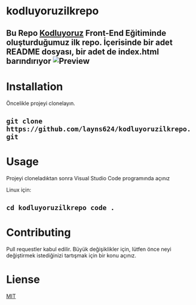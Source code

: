 # kodluyoruzilkrepo
Bu Repo [Kodluyoruz](https://www.kodluyoruz.org/) Front-End Eğitiminde oluşturduğumuz ilk repo. İçerisinde bir adet 
README dosyası, bir adet de index.html barındırıyor
![Preview]()
-----------------------------------------------------------------
# Installation

Öncelikle projeyi clonelayın.

``` git clone https://github.com/layns624/kodluyoruzilkrepo.git  ```
-------------------------------------------------------------------
# Usage

Projeyi cloneladıktan sonra Visual Studio Code programında açınız

Linux için:

``` cd kodluyoruzilkrepo code . ```
-------------------------------------------------------------------
# Contributing

Pull requestler kabul edilir. Büyük değişiklikler için, lütfen önce neyi değiştirmek istediğinizi tartışmak için bir konu açınız.

# Liense
[MIT](https://mit-license.org/)
